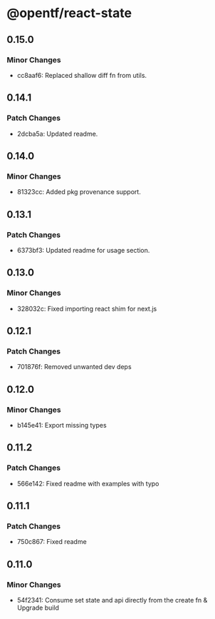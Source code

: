# @opentf/react-state

## 0.15.0

### Minor Changes

- cc8aaf6: Replaced shallow diff fn from utils.

## 0.14.1

### Patch Changes

- 2dcba5a: Updated readme.

## 0.14.0

### Minor Changes

- 81323cc: Added pkg provenance support.

## 0.13.1

### Patch Changes

- 6373bf3: Updated readme for usage section.

## 0.13.0

### Minor Changes

- 328032c: Fixed importing react shim for next.js

## 0.12.1

### Patch Changes

- 701876f: Removed unwanted dev deps

## 0.12.0

### Minor Changes

- b145e41: Export missing types

## 0.11.2

### Patch Changes

- 566e142: Fixed readme with examples with typo

## 0.11.1

### Patch Changes

- 750c867: Fixed readme

## 0.11.0

### Minor Changes

- 54f2341: Consume set state and api directly from the create fn & Upgrade build

